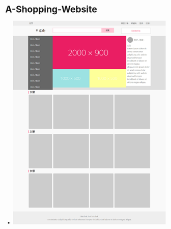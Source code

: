 # A-Shopping-Website

* ![主页](https://raw.githubusercontent.com/magicmai/demos/master/A-Shopping-Website/%E9%A1%B5%E9%9D%A2%E6%88%AA%E5%9B%BE/index.jpg)
